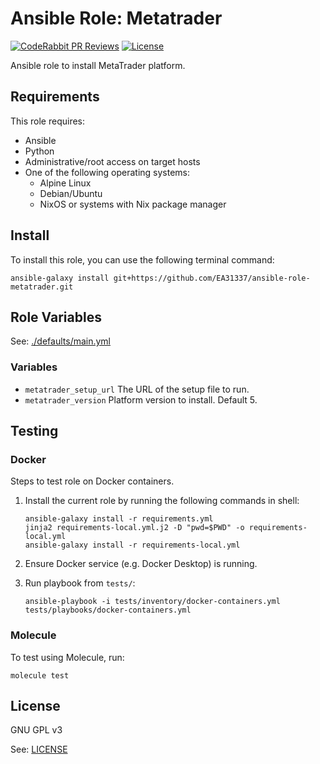 # Ansible Role: Metatrader

[![CodeRabbit PR Reviews](https://img.shields.io/coderabbit/prs/github/EA31337/ansible-role-metatrader?utm_source=oss&utm_medium=github&utm_campaign=EA31337%2Fansible-role-metatrader&labelColor=171717&color=FF570A&link=https%3A%2F%2Fcoderabbit.ai&label=CodeRabbit+PR+Reviews)](https://github.com/EA31337/ansible-role-metatrader/pulls)
[![License](https://img.shields.io/badge/license-GPLv3-brightgreen.svg)](LICENSE)

Ansible role to install MetaTrader platform.

## Requirements

This role requires:

- Ansible
- Python
- Administrative/root access on target hosts
- One of the following operating systems:
  - Alpine Linux
  - Debian/Ubuntu
  - NixOS or systems with Nix package manager

## Install

To install this role, you can use the following terminal command:

```shell
ansible-galaxy install git+https://github.com/EA31337/ansible-role-metatrader.git
```

## Role Variables

See: [./defaults/main.yml](./defaults/main.yml)

### Variables

- `metatrader_setup_url`
  The URL of the setup file to run.
- `metatrader_version`
  Platform version to install.
  Default 5.

## Testing

### Docker

Steps to test role on Docker containers.

1. Install the current role by running the following commands in shell:

    ```shell
    ansible-galaxy install -r requirements.yml
    jinja2 requirements-local.yml.j2 -D "pwd=$PWD" -o requirements-local.yml
    ansible-galaxy install -r requirements-local.yml
    ```

2. Ensure Docker service (e.g. Docker Desktop) is running.
3. Run playbook from `tests/`:

    ```shell
    ansible-playbook -i tests/inventory/docker-containers.yml tests/playbooks/docker-containers.yml
    ```

### Molecule

To test using Molecule, run:

```shell
molecule test
```

## License

GNU GPL v3

See: [LICENSE](./LICENSE)

<!-- Named links -->
